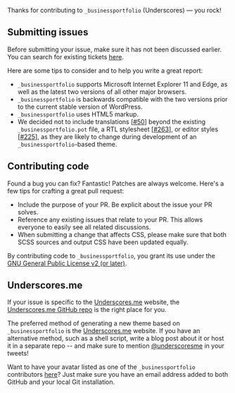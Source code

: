 Thanks for contributing to `_businessportfolio` (Underscores) — you rock!

## Submitting issues
Before submitting your issue, make sure it has not been discussed earlier. You can search for existing tickets [here](https://github.com/Automattic/_businessportfolio/search).

Here are some tips to consider and to help you write a great report:

* `_businessportfolio` supports Microsoft Internet Explorer 11 and Edge, as well as the latest two versions of all other major browsers.
* `_businessportfolio` is backwards compatible with the two versions prior to the current stable version of WordPress.
* `_businessportfolio` uses HTML5 markup.
* We decided not to include translations [[#50](https://github.com/Automattic/_businessportfolio/pull/50)] beyond the existing `_businessportfolio.pot` file, a RTL stylesheet [[#263](https://github.com/Automattic/_businessportfolio/pull/263)], or editor styles [[#225](https://github.com/Automattic/_businessportfolio/pull/225)], as they are likely to change during development of an `_businessportfolio`-based theme.

## Contributing code

Found a bug you can fix? Fantastic! Patches are always welcome. Here's a few tips for crafting a great pull request:

* Include the purpose of your PR. Be explicit about the issue your PR solves.
* Reference any existing issues that relate to your PR. This allows everyone to easily see all related discussions.
* When submitting a change that affects CSS, please make sure that both SCSS sources and output CSS have been updated equally.

By contributing code to `_businessportfolio`, you grant its use under the [GNU General Public License v2 (or later)](http://www.gnu.org/licenses/gpl-2.0.html).

## Underscores.me
If your issue is specific to the [Underscores.me](http://underscores.me) website, the [Underscores.me GitHub repo](https://github.com/Automattic/underscores.me) is the right place for you.

The preferred method of generating a new theme based on `_businessportfolio` is the [Underscores.me](http://underscores.me) website. If you have an alternative method, such as a shell script, write a blog post about it or host it in a separate repo -- and make sure to mention [@underscoresme](https://twitter.com/underscoresme) in your tweets!

Want to have your avatar listed as one of the `_businessportfolio` contributors [here](http://underscores.me/#contribute)? Just make sure you have an email address added to both GitHub and your local Git installation.
